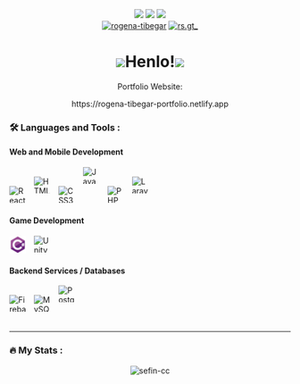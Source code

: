 <div id="header" align="center">
  <img src="https://i.giphy.com/VHwXe4A6Z0NOFr0ytg.webp" width="100px"/>
  <img src="https://media.giphy.com/media/v1.Y2lkPTc5MGI3NjExenptYXVkOGx6dTB5ZXd1Mzd0YWF5ZnQ4d2swa3NtN3VtcHEwemc1YSZlcD12MV9pbnRlcm5hbF9naWZfYnlfaWQmY3Q9cw/ihZH2vOfn02gs9i1U9/giphy.gif" width="200"/>
  <img src="https://i.giphy.com/VHwXe4A6Z0NOFr0ytg.webp" width="100px"/>
  
  <div id="badges">
   <a href="https://linkedin.com/in/rogena-tibegar" target="blank"><img align="center" src="https://raw.githubusercontent.com/rahuldkjain/github-profile-readme-generator/master/src/images/icons/Social/linked-in-alt.svg" alt="rogena-tibegar" height="30" width="40" /></a>
   <a href="https://instagram.com/rs.gt_" target="blank"><img align="center" src="https://raw.githubusercontent.com/rahuldkjain/github-profile-readme-generator/master/src/images/icons/Social/instagram.svg" alt="rs.gt_" height="30" width="40" /></a>
  </div>
  

  
  <h1>
    <img src="https://i.pinimg.com/originals/18/e7/83/18e783e1ccd9a81c9590731e6087cb58.gif" width="50px"/>Henlo!<img src="https://i.pinimg.com/originals/18/e7/83/18e783e1ccd9a81c9590731e6087cb58.gif" width="50px"/>
  </h1>
  <p>Portfolio Website:</p>
  <p>https://rogena-tibegar-portfolio.netlify.app</p>
</div>


### :hammer_and_wrench: Languages and Tools :

#### Web and Mobile Development
<p>
   <img src="https://cdn.jsdelivr.net/gh/devicons/devicon/icons/react/react-original.svg" alt="React" width="30" height="30" style="display: inline-block; margin-right: 10px;"/>  
  <img src="https://cdn.jsdelivr.net/gh/devicons/devicon/icons/html5/html5-original-wordmark.svg" alt="HTML5" width="30" height="30" style="display: inline-block; margin-right: 10px;"/>
  <img src="https://cdn.jsdelivr.net/gh/devicons/devicon/icons/css3/css3-original-wordmark.svg" alt="CSS3" width="30" height="30" style="display: inline-block; margin-right: 10px;"/>
  <img src="https://cdn.jsdelivr.net/gh/devicons/devicon/icons/javascript/javascript-original.svg" alt="JavaScript" width="30" height="30" style="display: inline-block; margin-right: 10px;"/>
  <img src="https://cdn.jsdelivr.net/gh/devicons/devicon/icons/php/php-original.svg" alt="PHP" width="30" height="30" style="display: inline-block; margin-right: 10px;"/>
  <img src="https://cdn.jsdelivr.net/gh/devicons/devicon/icons/laravel/laravel-original.svg" alt="Laravel" width="30" height="30" style="display: inline-block; margin-right: 10px;"/>
</p>





#### Game Development
<p>
  <img src="https://raw.githubusercontent.com/devicons/devicon/master/icons/csharp/csharp-original.svg" alt="C#" width="30" height="30" style="display: inline-block; margin-right: 10px;"/>
  <img src="https://www.vectorlogo.zone/logos/unity3d/unity3d-icon.svg" alt="Unity" width="30" height="30" style="display: inline-block; margin-right: 10px;"/>
</p>



#### Backend Services / Databases
<p>
  <img src="https://www.vectorlogo.zone/logos/firebase/firebase-icon.svg" alt="Firebase" width="30" height="30" style="display: inline-block; margin-right: 10px;"/>
  <img src="https://cdn.jsdelivr.net/gh/devicons/devicon/icons/mysql/mysql-original-wordmark.svg" alt="MySQL" width="30" height="30" style="display: inline-block; margin-right: 10px;"/>
  <img src="https://cdn.jsdelivr.net/gh/devicons/devicon/icons/postgresql/postgresql-original.svg" alt="PostgreSQL" width="30" height="30" style="display: inline-block; margin-right: 10px;"/>
</p>





---

### :fire: My Stats :


<div align="center">


<img align="center" src="https://github-readme-streak-stats.herokuapp.com/?user=sefin-cc&theme=dark&background=000000&mode=weekly" alt="sefin-cc" />

</div>





